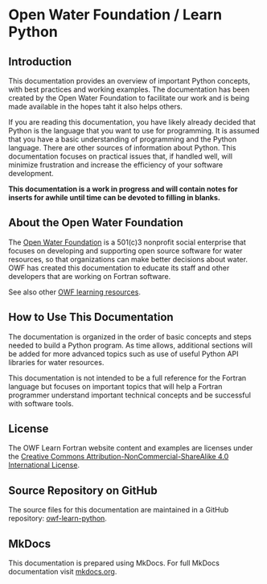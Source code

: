 # Open Water Foundation / Learn Python

## Introduction

This documentation provides an overview of important Python concepts, with best practices
and working examples.  The documentation has been created by the Open Water Foundation to facilitate our
work and is being made available in the hopes taht it also helps others.

If you are reading this documentation, you have likely already decided that Python is the language that
you want to use for programming.  It is assumed that you have a basic understanding of programming and
the Python language.  There are other sources of information about Python.  This documentation focuses
on practical issues that, if handled well, will minimize frustration and increase the efficiency of
your software development.

**This documentation is a work in progress and will contain notes for inserts for awhile until time can
be devoted to filling in blanks.**

## About the Open Water Foundation

The [Open Water Foundation](http://openwaterfoundation.org) is a 501(c)3 nonprofit social enterprise that focuses
on developing and supporting open source software for water resources, so that organizations can make better decisions about water.
OWF has created this documentation to educate its staff and other developers that are working on Fortran software.

See also other [OWF learning resources](http://learn.openwaterfoundation.org).

## How to Use This Documentation

The documentation is organized in the order of basic concepts and steps needed to build a Python program.
As time allows, additional sections will be added for more advanced topics such as use of useful Python
API libraries for water resources.

This documentation is not intended to be a full reference for the Fortran language but focuses on important topics that
will help a Fortran programmer understand important technical concepts and be successful with software tools.

## License

The OWF Learn Fortran website content and examples are licenses under the
[Creative Commons Attribution-NonCommercial-ShareAlike 4.0 International License](https://creativecommons.org/licenses/by-nc-sa/4.0).

## Source Repository on GitHub

The source files for this documentation are maintained in a GitHub repository:  [owf-learn-python](https://github.com/OpenWaterFoundation/owf-learn-python).

## MkDocs

This documentation is prepared using MkDocs.  For full MkDocs documentation visit [mkdocs.org](http://mkdocs.org/).
